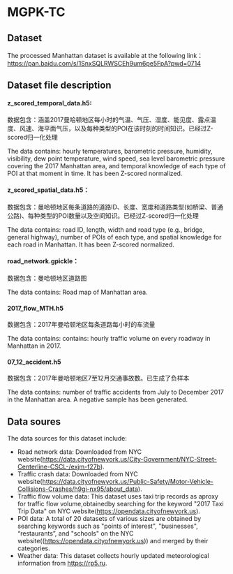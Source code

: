 # MGPK-TC
## Dataset
The processed Manhattan dataset is available at the following link：https://pan.baidu.com/s/1SnxSQLRWSCEh9um6pe5FpA?pwd=0714 

## Dataset file description
#### z_scored_temporal_data.h5:
数据包含：涵盖2017曼哈顿地区每小时的气温、气压、湿度、能见度、露点温度、风速、海平面气压，以及每种类型的POI在该时刻的时间知识。已经过Z-scored归一化处理

The data contains: hourly temperatures, barometric pressure, humidity, visibility, dew point temperature, wind speed, sea level barometric pressure covering the 2017 Manhattan area, and temporal knowledge of each type of POI at that moment in time. It has been Z-scored normalized.

#### z_scored_spatial_data.h5：
数据包含：曼哈顿地区每条道路的道路ID、长度、宽度和道路类型(如桥梁、普通公路)、每种类型的POI数量以及空间知识。已经过Z-scored归一化处理

The data contains: road ID, length, width and road type (e.g., bridge, general highway), number of POIs of each type, and spatial knowledge for each road in Manhattan. It has been Z-scored normalized.

#### road_network.gpickle：
数据包含：曼哈顿地区道路图

The data contains: Road map of Manhattan area.

#### 2017_flow_MTH.h5
数据包含：2017年曼哈顿地区每条道路每小时的车流量

The data contains: contains: hourly traffic volume on every roadway in Manhattan in 2017.

#### 07_12_accident.h5
数据包含：2017年曼哈顿地区7至12月交通事故数。已生成了负样本

The data contains: number of traffic accidents from July to December 2017 in the Manhattan area. A negative sample has been generated.

## Data soures
The data sources for this dataset include:
- Road network data: Downloaded from NYC website(https://data.cityofnewyork.us/City-Government/NYC-Street-Centerline-CSCL-/exjm-f27b).
- Traffic crash data: Downloaded from NYC website(https://data.cityofnewyork.us/Public-Safety/Motor-Vehicle-Collisions-Crashes/h9gi-nx95/about_data).
- Traffic flow volume data: This dataset uses taxi trip records as aproxy for traffic flow volume,obtainedby searching for the keyword "2017 Taxi Trip Data" on NYC website(https://opendata.cityofnewyork.us).
- POI data: A total of 20 datasets of various sizes are obtained by searching keywords such as "points of interest", "businesses", “restaurants”, and "schools" on the NYC website((https://opendata.cityofnewyork.us)) and merged by their categories.
- Weather data: This dataset collects hourly updated meteorological information from https://rp5.ru.

